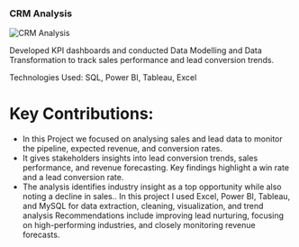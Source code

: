 ###   CRM Analysis
![CRM Analysis](https://github.com/user-attachments/assets/45f8f5b1-dcb4-486e-8b6d-b6e0b989ede4)

Developed KPI dashboards and conducted Data Modelling and Data Transformation to track
sales performance and lead conversion trends.

Technologies Used: SQL, Power BI, Tableau, Excel

# Key Contributions:
- In this Project we focused on analysing sales and lead data to monitor the pipeline, expected revenue, and conversion rates. 
- It gives stakeholders insights into lead conversion trends, sales performance, and revenue forecasting. Key findings highlight a win rate and a lead conversion rate.
- The analysis identifies industry insight as a top opportunity while also noting a decline in sales.. In this project I used Excel, Power BI, Tableau, and MySQL for data extraction, cleaning, visualization, and 
  trend analysis Recommendations include improving lead nurturing, focusing on high-performing industries, and closely monitoring revenue forecasts.

